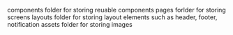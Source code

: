 components folder for storing reuable components
pages forlder for storing screens
layouts folder for storing layout elements such as header, footer, notification
assets folder for storing images

